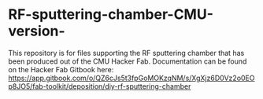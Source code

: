 # RF-sputtering-chamber-CMU-version-

This repository is for files supporting the RF sputtering chamber that has been produced out of the CMU Hacker Fab. Documentation can be found on the Hacker Fab Gitbook here: https://app.gitbook.com/o/QZ6cJs5t3fpGoMOKzqNM/s/XgXjz6D0Vz2o0EOp8JO5/fab-toolkit/deposition/diy-rf-sputtering-chamber
